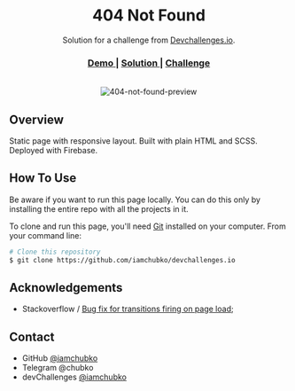 <h1 align="center">404 Not Found</h1>

<div align="center">
   Solution for a challenge from  <a href="http://devchallenges.io" target="_blank">Devchallenges.io</a>.
</div>

<div align="center">
  <h3>
    <a href="https://devchallprojects.web.app/404-not-found/">
      Demo
    </a>
    <span> | </span>
    <a href="https://devchallenges.io/solutions/38y3ORImNta0MmbJ9nrY">
      Solution
    </a>
    <span> | </span>
    <a href="https://devchallenges.io/challenges/wBunSb7FPrIepJZAg0sY">
      Challenge
    </a>
  </h3>
</div>
<br>
<div align="center">
  <img src='https://user-images.githubusercontent.com/56153711/109431215-66f2f600-7a16-11eb-8da5-b8a3956b42a4.png' alt='404-not-found-preview'>
</div>

## Overview

Static page with responsive layout. Built with plain HTML and SCSS. Deployed with Firebase.

## How To Use

Be aware if you want to run this page locally. You can do this only by installing the entire repo with all the projects in it.

To clone and run this page, you'll need [Git](https://git-scm.com) installed on your computer. From your command line:

```bash
# Clone this repository
$ git clone https://github.com/iamchubko/devchallenges.io
```

## Acknowledgements

- Stackoverflow / [Bug fix for transitions firing on page load](https://stackoverflow.com/a/42969608/13285338);

## Contact

- GitHub [@iamchubko](https://github.com/iamchubko)
- Telegram @chubko
- devChallenges [@iamchubko](https://devchallenges.io/portfolio/iamchubko)
